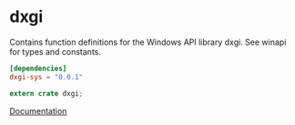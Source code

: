 # dxgi #
Contains function definitions for the Windows API library dxgi. See winapi for types and constants.

```toml
[dependencies]
dxgi-sys = "0.0.1"
```

```rust
extern crate dxgi;
```

[Documentation](https://retep998.github.io/doc/winapi/dxgi/)
